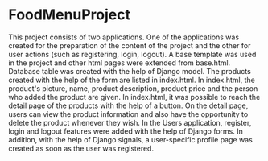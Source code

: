 # FoodMenuProject

This project consists of two applications. One of the applications was created for the preparation of the content of the project and the other for user actions (such as registering, login, logout).
A base template was used in the project and other html pages were extended from base.html. Database table was created with the help of Django model. The products created with the help of the form are listed in index.html.
In index.html, the product's picture, name, product description, product price and the person who added the product are given. In index.html, it was possible to reach the detail page of the products with the help of a button.
On the detail page, users can view the product information and also have the opportunity to delete the product whenever they wish.
In the Users application, register, login and logout features were added with the help of Django forms. In addition, with the help of Django signals, a user-specific profile page was created as soon as the user was registered.
